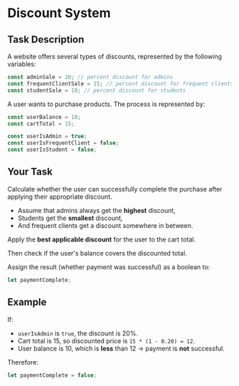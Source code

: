 # Discount System

## Task Description

A website offers several types of discounts, represented by the following variables:

```js
const adminSale = 20; // percent discount for admins
const frequentClientSale = 15; // percent discount for frequent clients
const studentSale = 10; // percent discount for students
```

A user wants to purchase products. The process is represented by:

```js
const userBalance = 10;
const cartTotal = 15;

const userIsAdmin = true;
const userIsFrequentClient = false;
const userIsStudent = false;
```

## Your Task

Calculate whether the user can successfully complete the purchase after applying their appropriate discount.

- Assume that admins always get the **highest** discount,
- Students get the **smallest** discount,
- And frequent clients get a discount somewhere in between.

Apply the **best applicable discount** for the user to the cart total.

Then check if the user's balance covers the discounted total.

Assign the result (whether payment was successful) as a boolean to:

```js
let paymentComplete;
```

## Example

If:

- `userIsAdmin` is `true`, the discount is 20%.
- Cart total is 15, so discounted price is `15 * (1 - 0.20) = 12`.
- User balance is 10, which is **less** than 12 → payment is **not** successful.

Therefore:

```js
let paymentComplete = false;
```
